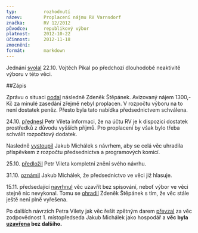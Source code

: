 ```yaml
---
typ:          rozhodnutí
název:        Proplacení nájmu RV Varnsdorf
značka:       RV 12/2012
původce:      republikový výbor
platnost:     2012-10-22
účinnost:     2012-11-18
zmocnění:     
formát:       markdown
---
```

Jednání [svolal](https://forum.pirati.cz/republikovy-vybor-f248/proplaceni-najmu-rv-varnsdorf-15-17-6-2012-t12564.html#p168449) 22.10. Vojtěch Pikal po předchozí dlouhodobé neaktivitě výboru v této věci.

##Zápis

Zprávu o situaci [podal](https://forum.pirati.cz/republikovy-vybor-f248/proplaceni-najmu-rv-varnsdorf-15-17-6-2012-t12564.html#p168507) následně Zdeněk Štěpánek. Avizovaný nájem 1300,- Kč za minulé zasedání zřejmě nebyl proplacen. V rozpočtu výboru na to není dostatek peněz. Přesto byla tato nabídka předsednictvem schválena.

24.10. [přednesl](https://forum.pirati.cz/republikovy-vybor-f248/proplaceni-najmu-rv-varnsdorf-15-17-6-2012-t12564-10.html#p168789) Petr Vileta informaci, že na účtu RV je k dispozici dostatek prostředků z důvodu vyšších příjmů. Pro proplacení by však bylo třeba schválit rozpočtový dodatek.

Nasledně [vystoupil](https://forum.pirati.cz/republikovy-vybor-f248/proplaceni-najmu-rv-varnsdorf-15-17-6-2012-t12564-10.html#p168931) Jakub Michálek s návrhem, aby se celá věc uhradila příspěvkem z rozpočtu předsednictva a programových komicí.

25.10. [předložil](https://forum.pirati.cz/republikovy-vybor-f248/proplaceni-najmu-rv-varnsdorf-15-17-6-2012-t12564-10.html#p168983) Petr Vileta kompletní znění svého návrhu.

31.10. [oznámil](https://forum.pirati.cz/republikovy-vybor-f248/proplaceni-najmu-rv-varnsdorf-15-17-6-2012-t12564-10.html#p170334) Jakub Michálek, že předsednictvo ve věci již hlasuje.

15.11. předsedající [navrhnul](https://forum.pirati.cz/republikovy-vybor-f248/proplaceni-najmu-rv-varnsdorf-15-17-6-2012-t12564-20.html#p173401) věc uzavřít bez spisování, neboť výbor ve věci stejně nic nevykonal. Tomu se [ohradil](https://forum.pirati.cz/republikovy-vybor-f248/proplaceni-najmu-rv-varnsdorf-15-17-6-2012-t12564-20.html#p173411) Zdeněk Štěpánek s tím, že věc stále ještě není plně vyřešena.

Po dalších návrzích Petra Vilety jak věc řešit zpětným darem [převzal](https://forum.pirati.cz/republikovy-vybor-f248/proplaceni-najmu-rv-varnsdorf-15-17-6-2012-t12564-20.html#p173707) za věc zodpovědnost 1. místopředseda Jakub Michálek jako hospodář a **věc byla [uzavřena](https://forum.pirati.cz/republikovy-vybor-f248/proplaceni-najmu-rv-varnsdorf-15-17-6-2012-t12564-30.html) bez dalšího.**
